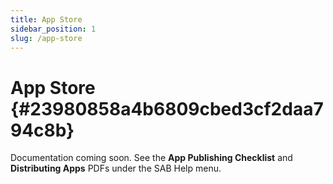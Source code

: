 ```yaml
---
title: App Store
sidebar_position: 1
slug: /app-store
---
```




# App Store {#23980858a4b6809cbed3cf2daa794c8b}


Documentation coming soon. See the **App Publishing Checklist** and **Distributing Apps** PDFs under the SAB Help menu.

